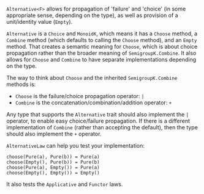 `Alternative<F>` allows for propagation of 'failure' and 'choice' (in some appropriate sense, depending on the type),
as well as provision of a unit/identity value (`Empty`).

`Alternative` is a `Choice` and `MonoidK`, which means it has a `Choose` method, a `Combine` method (which defaults to
calling the `Choose` method), and an `Empty` method.  That creates a semantic meaning for `Choose`, which is about 
choice propagation rather than the broader meaning of `SemigroupK.Combine`.  It also allows for `Choose` and `Combine` 
to have separate implementations depending on the type.

The way to think about `Choose` and the inherited `SemigroupK.Combine` methods is:
* `Choose` is the failure/choice propagation operator: `|`
* `Combine` is the concatenation/combination/addition operator: `+`

Any type that supports the `Alternative` trait should also implement the `|` operator, to enable easy choice/failure 
propagation.  If there is a different implementation of `Combine` (rather than accepting the default), then the type 
should also implement the `+` operator.

`AlternativeLaw` can help you test your implementation:

    choose(Pure(a), Pure(b)) = Pure(a)
    choose(Empty(), Pure(b)) = Pure(b)
    choose(Pure(a), Empty()) = Pure(a)
    choose(Empty(), Empty()) = Empty()

It also tests the `Applicative` and `Functor` laws.